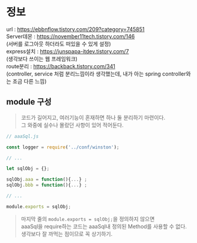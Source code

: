 # 정보

url : https://ebbnflow.tistory.com/209?category=745851 <br>
Server데몬 : https://november11tech.tistory.com/146 <br>
(서버를 로그아웃 하더라도 떠있을 수 있게 설정)<br>
express설치 : https://junspapa-itdev.tistory.com/7 <br>
(생각보다 쓰이는 웹 프레임워크)<br>
route분리 : https://backback.tistory.com/341 <br>
(controller, service 처럼 분리느낌이라 생각했는데, 내가 아는 spring controller와는 조금 다른 느낌) <br>


## module 구성
> 코드가 길어지고, 여러기능이 혼재하면 하나 둘 분리하기 마련이다. <br>
> 그 와중에 실수나 몰랐던 사항이 있어 적어둔다. <br>

```javascript
// aaaSql.js

const logger = require('../conf/winston');

// ...

let sqlObj = {};

sqlObj.aaa = function(){...} ;
sqlObj.bbb = function(){...} ;

// ...

module.exports = sqlObj;

```
> 마지막 줄의 `module.exports = sqlObj;`을 정의하지 않으면 <br>
> aaaSql을 require하는 코드는 aaaSql내 정의된 Method를 사용할 수 없다. <br>
> 생각보다 잘 까먹는 점이므로 꼭 상기하기.<br>
